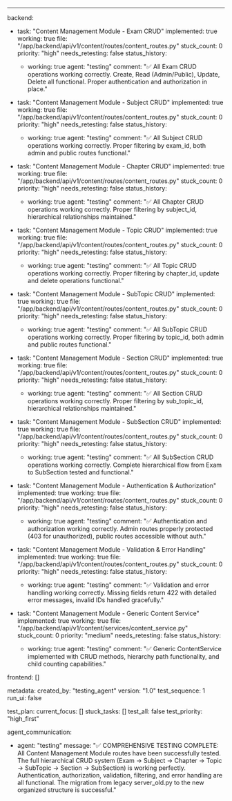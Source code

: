 ---
backend:
  - task: "Content Management Module - Exam CRUD"
    implemented: true
    working: true
    file: "/app/backend/api/v1/content/routes/content_routes.py"
    stuck_count: 0
    priority: "high"
    needs_retesting: false
    status_history:
      - working: true
        agent: "testing"
        comment: "✅ All Exam CRUD operations working correctly. Create, Read (Admin/Public), Update, Delete all functional. Proper authentication and authorization in place."

  - task: "Content Management Module - Subject CRUD"
    implemented: true
    working: true
    file: "/app/backend/api/v1/content/routes/content_routes.py"
    stuck_count: 0
    priority: "high"
    needs_retesting: false
    status_history:
      - working: true
        agent: "testing"
        comment: "✅ All Subject CRUD operations working correctly. Proper filtering by exam_id, both admin and public routes functional."

  - task: "Content Management Module - Chapter CRUD"
    implemented: true
    working: true
    file: "/app/backend/api/v1/content/routes/content_routes.py"
    stuck_count: 0
    priority: "high"
    needs_retesting: false
    status_history:
      - working: true
        agent: "testing"
        comment: "✅ All Chapter CRUD operations working correctly. Proper filtering by subject_id, hierarchical relationships maintained."

  - task: "Content Management Module - Topic CRUD"
    implemented: true
    working: true
    file: "/app/backend/api/v1/content/routes/content_routes.py"
    stuck_count: 0
    priority: "high"
    needs_retesting: false
    status_history:
      - working: true
        agent: "testing"
        comment: "✅ All Topic CRUD operations working correctly. Proper filtering by chapter_id, update and delete operations functional."

  - task: "Content Management Module - SubTopic CRUD"
    implemented: true
    working: true
    file: "/app/backend/api/v1/content/routes/content_routes.py"
    stuck_count: 0
    priority: "high"
    needs_retesting: false
    status_history:
      - working: true
        agent: "testing"
        comment: "✅ All SubTopic CRUD operations working correctly. Proper filtering by topic_id, both admin and public routes functional."

  - task: "Content Management Module - Section CRUD"
    implemented: true
    working: true
    file: "/app/backend/api/v1/content/routes/content_routes.py"
    stuck_count: 0
    priority: "high"
    needs_retesting: false
    status_history:
      - working: true
        agent: "testing"
        comment: "✅ All Section CRUD operations working correctly. Proper filtering by sub_topic_id, hierarchical relationships maintained."

  - task: "Content Management Module - SubSection CRUD"
    implemented: true
    working: true
    file: "/app/backend/api/v1/content/routes/content_routes.py"
    stuck_count: 0
    priority: "high"
    needs_retesting: false
    status_history:
      - working: true
        agent: "testing"
        comment: "✅ All SubSection CRUD operations working correctly. Complete hierarchical flow from Exam to SubSection tested and functional."

  - task: "Content Management Module - Authentication & Authorization"
    implemented: true
    working: true
    file: "/app/backend/api/v1/content/routes/content_routes.py"
    stuck_count: 0
    priority: "high"
    needs_retesting: false
    status_history:
      - working: true
        agent: "testing"
        comment: "✅ Authentication and authorization working correctly. Admin routes properly protected (403 for unauthorized), public routes accessible without auth."

  - task: "Content Management Module - Validation & Error Handling"
    implemented: true
    working: true
    file: "/app/backend/api/v1/content/routes/content_routes.py"
    stuck_count: 0
    priority: "high"
    needs_retesting: false
    status_history:
      - working: true
        agent: "testing"
        comment: "✅ Validation and error handling working correctly. Missing fields return 422 with detailed error messages, invalid IDs handled gracefully."

  - task: "Content Management Module - Generic Content Service"
    implemented: true
    working: true
    file: "/app/backend/api/v1/content/services/content_service.py"
    stuck_count: 0
    priority: "medium"
    needs_retesting: false
    status_history:
      - working: true
        agent: "testing"
        comment: "✅ Generic ContentService implemented with CRUD methods, hierarchy path functionality, and child counting capabilities."

frontend: []

metadata:
  created_by: "testing_agent"
  version: "1.0"
  test_sequence: 1
  run_ui: false

test_plan:
  current_focus: []
  stuck_tasks: []
  test_all: false
  test_priority: "high_first"

agent_communication:
  - agent: "testing"
    message: "✅ COMPREHENSIVE TESTING COMPLETE: All Content Management Module routes have been successfully tested. The full hierarchical CRUD system (Exam → Subject → Chapter → Topic → SubTopic → Section → SubSection) is working perfectly. Authentication, authorization, validation, filtering, and error handling are all functional. The migration from legacy server_old.py to the new organized structure is successful."